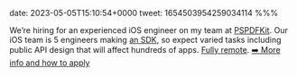 date: 2023-05-05T15:10:54+0000
tweet: 1654503954259034114
%%%

We’re hiring for an experienced iOS engineer on my team at [PSPDFKit](https://pspdfkit.com/). Our iOS team is 5 engineers making [an SDK](https://pspdfkit.com/guides/ios/), so expect varied tasks including public API design that will affect hundreds of apps. [Fully remote](https://pspdfkit.com/blog/2017/remote-work/). [➡️ More info and how to apply](https://pspdfkit.bamboohr.com/careers/120)
